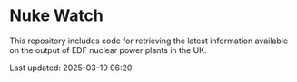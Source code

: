 # Nuke Watch

This repository includes code for retrieving the latest information available on the output of EDF nuclear power plants in the UK.

Last updated: 2025-03-19 06:20